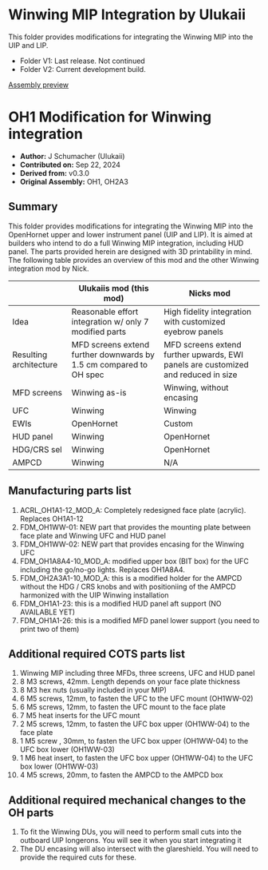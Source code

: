 # Winwing MIP Integration by Ulukaii

This folder provides modifications for integrating the Winwing MIP into the UIP and LIP.
- Folder V1: Last release. Not continued
- Folder V2: Current development build.

[Assembly preview](https://github.com/eHanseJoerg/OpenHornet/blob/a55e6b99d116ba33e9d6276b55942bbc5388ec4e/release/OHM_Modifications/OH1%20Winwing%20MIP%20Integration%20by%20Ulukaii/images/assembly.png)

# OH1 Modification for Winwing integration
- **Author:** J Schumacher (Ulukaii) 
- **Contributed on:** Sep 22, 2024 
- **Derived from:** v0.3.0
- **Original Assembly:** OH1, OH2A3

## Summary
This folder provides modifications for integrating the Winwing MIP into the OpenHornet upper and lower instrument panel (UIP and LIP). It is aimed at builders who intend to do a full Winwing MIP integration, including HUD panel. The parts provided herein are designed with 3D printability in mind. The following table provides an overview of this mod and the other Winwing integration mod by Nick.

|                        | Ulukaiis mod (this mod) | Nicks mod |
|------------------------|---|---|
| Idea                   | Reasonable effort integration w/ only 7 modified parts | High fidelity integration with customized eyebrow panels |
| Resulting architecture | MFD screens extend further downwards by 1.5 cm compared to OH spec | MFD screens extend further upwards, EWI panels are customized and reduced in size |
| MFD screens            | Winwing as-is | Winwing, without encasing |
| UFC                    | Winwing    | Winwing    |
| EWIs                   | OpenHornet | Custom     |
| HUD panel              | Winwing    | OpenHornet |
| HDG/CRS sel            | Winwing    | OpenHornet |
| AMPCD                  | Winwing    | N/A        |



## Manufacturing parts list
1. ACRL_OH1A1-12_MOD_A: Completely redesigned face plate (acrylic). Replaces OH1A1-12
2. FDM_OH1WW-01: NEW part that provides the mounting plate between face plate and Winwing UFC and HUD panel
3. FDM_OH1WW-02: NEW part that provides encasing for the Winwing UFC
4. FDM_OH1A8A4-10_MOD_A: modified upper box (BIT box) for the UFC including the go/no-go lights. Replaces OH1A8A4.
5. FDM_OH2A3A1-10_MOD_A: this is a modified holder for the AMPCD without the HDG / CRS knobs and with positioniing of the AMPCD harmonized with the UIP Winwing installation
6. FDM_OH1A1-23: this is a modified HUD panel aft support (NO AVAILABLE YET)
7. FDM_OH1A1-26: this is a modified MFD panel lower support (you need to print two of them)


## Additional required COTS parts list
1. Winwing MIP including three MFDs, three screens, UFC and HUD panel
2. 8 M3 screws, 42mm. Length depends on your face plate thickness
3. 8 M3 hex nuts (usually included in your MIP)
4. 6 M5 screws, 12mm, to fasten the UFC to the UFC mount (OH1WW-02)
5. 6 M5 screws, 12mm, to fasten the UFC mount to the face plate
6. 7 M5 heat inserts for the UFC mount
7. 2 M5 screws, 12mm, to fasten the UFC box upper (OH1WW-04) to the face plate
8. 1 M5 screw , 30mm, to fasten the UFC box upper (OH1WW-04) to the UFC box lower (OH1WW-03)
9. 1 M6 heat insert, to fasten the UFC box upper (OH1WW-04) to the UFC box lower (OH1WW-03)
10. 4 M5 screws, 20mm, to fasten the AMPCD to the AMPCD box

## Additional required mechanical changes to the OH parts
1. To fit the Winwing DUs, you will need to perform small cuts into the outboard UIP longerons. You will see it when you start integrating it
2. The DU encasing will also intersect with the glareshield. You will need to provide the required cuts for these.





